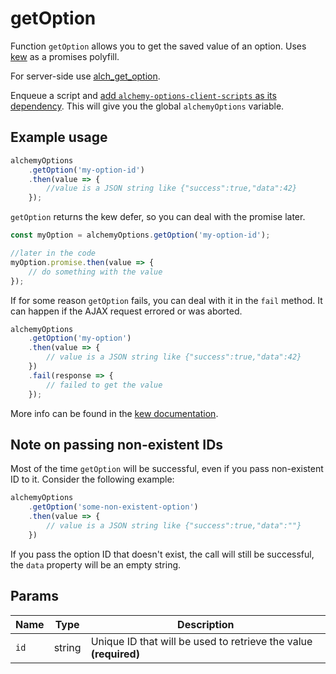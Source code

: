 # getOption

Function `getOption` allows you to get the saved value of an option. Uses [kew](https://github.com/Medium/kew) as a promises polyfill.
 
For server-side use [alch_get_option](/functions/alch_get_option.md).

Enqueue a script and [add `alchemy-options-client-scripts` as its dependency](README.md). This will give you the global `alchemyOptions` variable.
 
## Example usage

```javascript
alchemyOptions
    .getOption('my-option-id')
    .then(value => {
        //value is a JSON string like {"success":true,"data":42}
    });
```

`getOption` returns the kew defer, so you can deal with the promise later.

```javascript
const myOption = alchemyOptions.getOption('my-option-id');

//later in the code
myOption.promise.then(value => {
    // do something with the value
});
```

If for some reason `getOption` fails, you can deal with it in the `fail` method. It can happen if the AJAX request errored or was aborted.

```javascript
alchemyOptions
    .getOption('my-option')
    .then(value => {
        // value is a JSON string like {"success":true,"data":42}
    })
    .fail(response => {
        // failed to get the value
    });
```

More info can be found in the [kew documentation](https://github.com/Medium/kew#how-do-i-use-kew).

## Note on passing non-existent IDs

Most of the time `getOption` will be successful, even if you pass non-existent ID to it. Consider the following example:

```javascript
alchemyOptions
    .getOption('some-non-existent-option')
    .then(value => {
        // value is a JSON string like {"success":true,"data":""}
    })
```

If you pass the option ID that doesn't exist, the call will still be successful, the `data` property will be an empty string.

## Params

| Name | Type | Description |
| --- | --- | --- |
| `id` | string | Unique ID that will be used to retrieve the value **(required)**